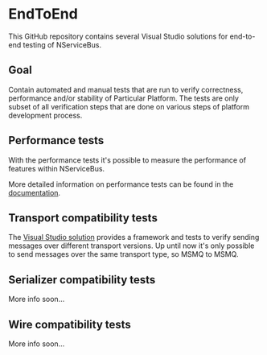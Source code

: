# EndToEnd

This GitHub repository contains several Visual Studio solutions for end-to-end testing of NServiceBus.

## Goal
Contain automated and manual tests that are run to verify correctness, performance and/or stability of Particular Platform.
The tests are only subset of all verification steps that are done on various steps of platform development process. 

## Performance tests
With the performance tests it's possible to measure the performance of features within NServiceBus. 

More detailed information on performance tests can be found in the [documentation](docs/performance-index.md).

## Transport compatibility tests
The [Visual Studio solution](EndToEnd/src/TransportCompatibilityTests/TransportCompatibilityTests.sln) provides a framework and tests to verify sending messages over different transport versions. Up until now it's only possible to send messages over the same transport type, so MSMQ to MSMQ.

## Serializer compatibility tests
More info soon...

## Wire compatibility tests
More info soon...
